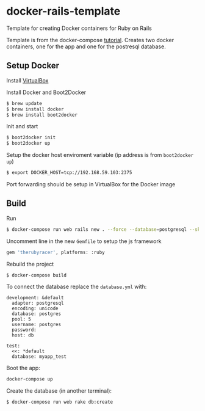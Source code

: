 # docker-rails-template
Template for creating Docker containers for Ruby on Rails

Template is from the docker-compose [tutorial](https://docs.docker.com/compose/rails/). 
Creates two docker containers, one for the app and one for the postresql database.

## Setup Docker

Install [VirtualBox](https://www.virtualbox.org)

Install Docker and Boot2Docker
```bash
$ brew update
$ brew install docker
$ brew install boot2docker
```

Init and start
```bash
$ boot2docker init
$ boot2docker up
```

Setup the docker host enviroment variable (ip address is from `boot2docker up`)
```bash
$ export DOCKER_HOST=tcp://192.168.59.103:2375
```

Port forwarding should be setup in VirtualBox for the Docker image



## Build

Run 
```bash
$ docker-compose run web rails new . --force --database=postgresql --skip-bundle
```

Uncomment line in the new `Gemfile` to setup the js framework
```bash
gem 'therubyracer', platforms: :ruby
```

Rebuild the project
```bash
$ docker-compose build
```

To connect the database replace the `database.yml` with:
```
development: &default
  adapter: postgresql
  encoding: unicode
  database: postgres
  pool: 5
  username: postgres
  password:
  host: db

test:
  <<: *default
  database: myapp_test
```

Boot the app:
```bash
docker-compose up
```

Create the database (in another terminal):
```bash
$ docker-compose run web rake db:create
```
